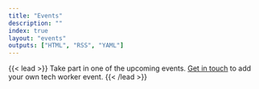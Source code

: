 ```yaml
---
title: "Events"
description: ""
index: true
layout: "events"
outputs: ["HTML", "RSS", "YAML"]
---
```


{{< lead >}}
Take part in one of the upcoming events. <a href='#footer'>Get in touch</a> to add your own tech worker event.
{{< /lead >}}
